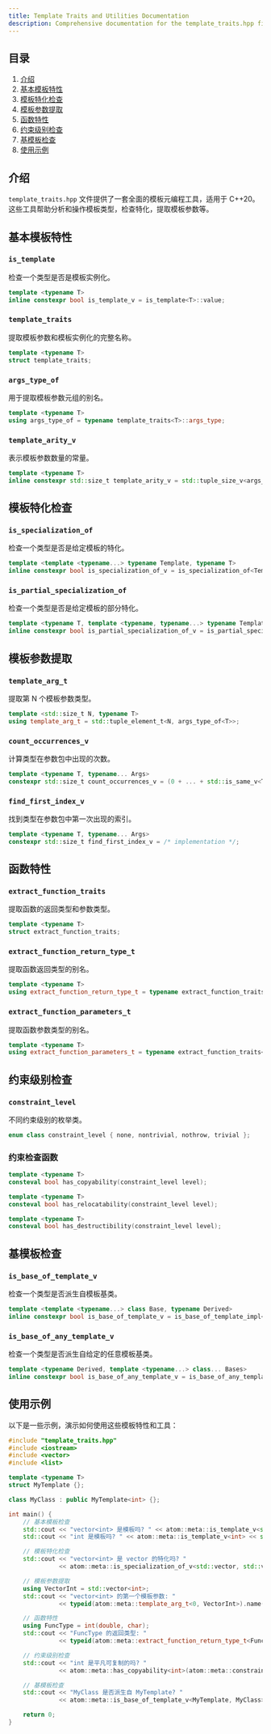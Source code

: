 ```yaml
---
title: Template Traits and Utilities Documentation
description: Comprehensive documentation for the template_traits.hpp file, including utilities for analyzing and manipulating template types, checking specializations, extracting template parameters, and function traits in C++20.
---
```


## 目录

1. [介绍](#介绍)
2. [基本模板特性](#基本模板特性)
3. [模板特化检查](#模板特化检查)
4. [模板参数提取](#模板参数提取)
5. [函数特性](#函数特性)
6. [约束级别检查](#约束级别检查)
7. [基模板检查](#基模板检查)
8. [使用示例](#使用示例)

## 介绍

`template_traits.hpp` 文件提供了一套全面的模板元编程工具，适用于 C++20。这些工具帮助分析和操作模板类型，检查特化，提取模板参数等。

## 基本模板特性

### `is_template`

检查一个类型是否是模板实例化。

```cpp
template <typename T>
inline constexpr bool is_template_v = is_template<T>::value;
```

### `template_traits`

提取模板参数和模板实例化的完整名称。

```cpp
template <typename T>
struct template_traits;
```

### `args_type_of`

用于提取模板参数元组的别名。

```cpp
template <typename T>
using args_type_of = typename template_traits<T>::args_type;
```

### `template_arity_v`

表示模板参数数量的常量。

```cpp
template <typename T>
inline constexpr std::size_t template_arity_v = std::tuple_size_v<args_type_of<T>>;
```

## 模板特化检查

### `is_specialization_of`

检查一个类型是否是给定模板的特化。

```cpp
template <template <typename...> typename Template, typename T>
inline constexpr bool is_specialization_of_v = is_specialization_of<Template, T>::value;
```

### `is_partial_specialization_of`

检查一个类型是否是给定模板的部分特化。

```cpp
template <typename T, template <typename, typename...> typename Template>
inline constexpr bool is_partial_specialization_of_v = is_partial_specialization_of<T, Template>::value;
```

## 模板参数提取

### `template_arg_t`

提取第 N 个模板参数类型。

```cpp
template <std::size_t N, typename T>
using template_arg_t = std::tuple_element_t<N, args_type_of<T>>;
```

### `count_occurrences_v`

计算类型在参数包中出现的次数。

```cpp
template <typename T, typename... Args>
constexpr std::size_t count_occurrences_v = (0 + ... + std::is_same_v<T, Args>);
```

### `find_first_index_v`

找到类型在参数包中第一次出现的索引。

```cpp
template <typename T, typename... Args>
constexpr std::size_t find_first_index_v = /* implementation */;
```

## 函数特性

### `extract_function_traits`

提取函数的返回类型和参数类型。

```cpp
template <typename T>
struct extract_function_traits;
```

### `extract_function_return_type_t`

提取函数返回类型的别名。

```cpp
template <typename T>
using extract_function_return_type_t = typename extract_function_traits<T>::return_type;
```

### `extract_function_parameters_t`

提取函数参数类型的别名。

```cpp
template <typename T>
using extract_function_parameters_t = typename extract_function_traits<T>::parameter_types;
```

## 约束级别检查

### `constraint_level`

不同约束级别的枚举类。

```cpp
enum class constraint_level { none, nontrivial, nothrow, trivial };
```

### 约束检查函数

```cpp
template <typename T>
consteval bool has_copyability(constraint_level level);

template <typename T>
consteval bool has_relocatability(constraint_level level);

template <typename T>
consteval bool has_destructibility(constraint_level level);
```

## 基模板检查

### `is_base_of_template_v`

检查一个类型是否派生自模板基类。

```cpp
template <template <typename...> class Base, typename Derived>
inline constexpr bool is_base_of_template_v = is_base_of_template_impl<Base, Derived>::value;
```

### `is_base_of_any_template_v`

检查一个类型是否派生自给定的任意模板基类。

```cpp
template <typename Derived, template <typename...> class... Bases>
inline constexpr bool is_base_of_any_template_v = is_base_of_any_template<Derived, Bases...>::value;
```

## 使用示例

以下是一些示例，演示如何使用这些模板特性和工具：

```cpp
#include "template_traits.hpp"
#include <iostream>
#include <vector>
#include <list>

template <typename T>
struct MyTemplate {};

class MyClass : public MyTemplate<int> {};

int main() {
    // 基本模板检查
    std::cout << "vector<int> 是模板吗? " << atom::meta::is_template_v<std::vector<int>> << std::endl;
    std::cout << "int 是模板吗? " << atom::meta::is_template_v<int> << std::endl;

    // 模板特化检查
    std::cout << "vector<int> 是 vector 的特化吗? "
              << atom::meta::is_specialization_of_v<std::vector, std::vector<int>> << std::endl;

    // 模板参数提取
    using VectorInt = std::vector<int>;
    std::cout << "vector<int> 的第一个模板参数: "
              << typeid(atom::meta::template_arg_t<0, VectorInt>).name() << std::endl;

    // 函数特性
    using FuncType = int(double, char);
    std::cout << "FuncType 的返回类型: "
              << typeid(atom::meta::extract_function_return_type_t<FuncType>).name() << std::endl;

    // 约束级别检查
    std::cout << "int 是平凡可复制的吗? "
              << atom::meta::has_copyability<int>(atom::meta::constraint_level::trivial) << std::endl;

    // 基模板检查
    std::cout << "MyClass 是否派生自 MyTemplate? "
              << atom::meta::is_base_of_template_v<MyTemplate, MyClass> << std::endl;

    return 0;
}
```

